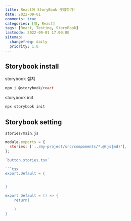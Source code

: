 ```yaml
---
title: React에 StoryBook 셋업하기!
date: 2022-09-01
comments: true
categories: [웹, React]
tags: [React, Testing, StoryBook]
lastmode: 2022-09-01 17:00:00
sitemap:
  changefreq: daily
  priority: 1.0
---
```


## Storybook install

storybook 설치

```ps
npm i @storybook/react
```

storybook init

```ps
npx storybook init
```

## Storybook setting

`stories/main.js`

```js
module.exports = {
  stories: ['../my-project/src/components/*.@(js|md)'],
};

`button.stories.tsx`

```tsx
export.Default = {


}

export Default = () => {
    return(

    )
}
````
